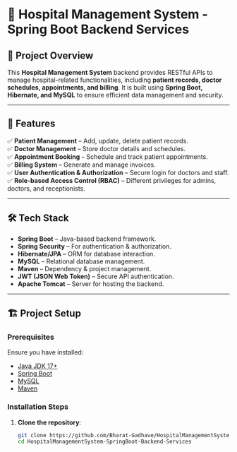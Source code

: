# 🏥 **Hospital Management System - Spring Boot Backend Services**

## 📌 **Project Overview**
This **Hospital Management System** backend provides RESTful APIs to manage hospital-related functionalities, including **patient records, doctor schedules, appointments, and billing**. It is built using **Spring Boot, Hibernate, and MySQL** to ensure efficient data management and security.

---

## 🚀 **Features**
✅ **Patient Management** – Add, update, delete patient records.  
✅ **Doctor Management** – Store doctor details and schedules.  
✅ **Appointment Booking** – Schedule and track patient appointments.  
✅ **Billing System** – Generate and manage invoices.  
✅ **User Authentication & Authorization** – Secure login for doctors and staff.  
✅ **Role-based Access Control (RBAC)** – Different privileges for admins, doctors, and receptionists.  

---

## 🛠 **Tech Stack**
- **Spring Boot** – Java-based backend framework.
- **Spring Security** – For authentication & authorization.
- **Hibernate/JPA** – ORM for database interaction.
- **MySQL** – Relational database management.
- **Maven** – Dependency & project management.
- **JWT (JSON Web Token)** – Secure API authentication.
- **Apache Tomcat** – Server for hosting the backend.

---

## 🏗 **Project Setup**
### **Prerequisites**
Ensure you have installed:
- [Java JDK 17+](https://www.oracle.com/java/technologies/javase-jdk17-downloads.html)
- [Spring Boot](https://spring.io/projects/spring-boot)
- [MySQL](https://www.mysql.com/)
- [Maven](https://maven.apache.org/)

### **Installation Steps**
1. **Clone the repository**:
   ```sh
   git clone https://github.com/Bharat-Gadhave/HospitalManagementSystem-SpringBoot-Backend-Services.git
   cd HospitalManagementSystem-SpringBoot-Backend-Services
